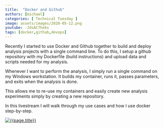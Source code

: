 ```yaml
---
title:  "Docker and Github"
authors: [michael]
categories: [ Technical Tuesday ]
image: assets/images/2020-05-12.png
youtube: -JdsAC7heks
tags: [docker,github,devops]
---
```

Recently I started to use Docker and Github together to build and deploy analysis projects with a single command line. To do this, I setup a github repository with my Dockerfile (build instructions) and upload data and scripts needed for my analysis. 

Whenever I want to perform the analysis, I simply run a single command on my Windows workstation. It builds my container, runs it, passes parameters, and exits when the analysis is done. 

This allows me to re-use my containers and easily create new analysis experiments simply by creating a new repository.

In this livestream I will walk through my use cases and how I use docker step-by-step.

[![{{page.title}}]({{post.image}})]({{page.youtube}} "{{page.title}}")
